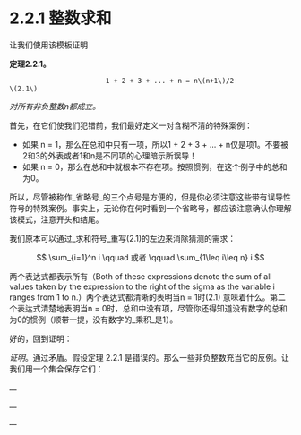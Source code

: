 # 2.2.1 整数求和

让我们使用该模板证明

**定理2.2.1。**

                            1 + 2 + 3 + ... + n = n\(n+1\)/2                                     \(2.1\)

_对所有非负整数n都成立。_

首先，在它们使我们犯错前，我们最好定义一对含糊不清的特殊案例：

* 如果 n = 1，那么在总和中只有一项，所以1 + 2 + 3 + ... + n仅是项1。不要被2和3的外表或者1和n是不同项的心理暗示所误导！
* 如果 n = 0，那么在总和中就根本不存在项。按照惯例，在这个例子中的总和为0。

所以，尽管被称作_省略号_的三个点号是方便的，但是你必须注意这些带有误导性符号的特殊案例。事实上，无论你在何时看到一个省略号，都应该注意确认你理解该模式，注意开头和结尾。

我们原本可以通过_求和符号_重写\(2.1\)的左边来消除猜测的需求：

$$
\sum_{i=1}^n i    \qquad 或者  \qquad \sum_{1\leq i\leq n} i
$$

两个表达式都表示所有（Both of these expressions denote the sum of all values taken by the expression to the right of the sigma as the variable i ranges from 1 to n.）两个表达式都清晰的表明当n = 1时\(2.1\) 意味着什么。第二个表达式清楚地表明当n = 0时，总和中没有项，尽管你还得知道没有数字的总和为0的惯例（顺带一提，没有数字的_乘积_是1）。

好的，回到证明：

_证明_。通过矛盾。假设定理 2.2.1 是错误的。那么一些非负整数充当它的反例。让我们用一个集合保存它们：





\_\_

\_\_



\_\_









